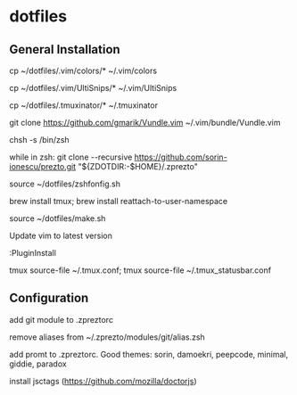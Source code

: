 # dotfiles

## General Installation

cp ~/dotfiles/.vim/colors/* ~/.vim/colors

cp ~/dotfiles/.vim/UltiSnips/* ~/.vim/UltiSnips

cp ~/dotfiles/.tmuxinator/* ~/.tmuxinator

git clone https://github.com/gmarik/Vundle.vim ~/.vim/bundle/Vundle.vim

chsh -s /bin/zsh

while in zsh:
git clone --recursive https://github.com/sorin-ionescu/prezto.git "${ZDOTDIR:-$HOME}/.zprezto"

source ~/dotfiles/zshfonfig.sh

brew install tmux; brew install reattach-to-user-namespace

source ~/dotfiles/make.sh

Update vim to latest version

:PluginInstall

tmux source-file ~/.tmux.conf; tmux source-file ~/.tmux_statusbar.conf

## Configuration

add git module to .zpreztorc

remove aliases from ~/.zprezto/modules/git/alias.zsh

add promt to .zpreztorc. Good themes: sorin, damoekri, peepcode, minimal, giddie, paradox

install jsctags (https://github.com/mozilla/doctorjs)
